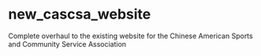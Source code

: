 # new_cascsa_website
Complete overhaul to the existing website for the Chinese American Sports and Community Service Association
